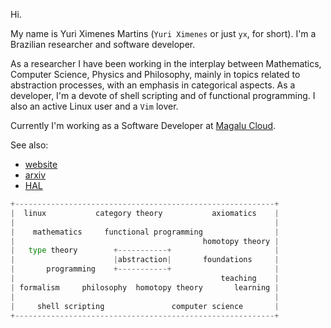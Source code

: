 Hi.

My name is Yuri Ximenes Martins (`Yuri Ximenes` or just `yx`, for short). I'm a Brazilian researcher and software developer.

As a researcher I have been working in the interplay between Mathematics, Computer Science, Physics and Philosophy, mainly in topics related to abstraction processes, with an emphasis in categorical aspects. As a developer, I'm a devote of shell scripting and of functional programming. I also an active Linux user and a `Vim` lover.

Currently I'm working as a Software Developer at [Magalu Cloud](https://magalu.cloud).

See also:
- [website](https://yx.dev.br)
- [arxiv](https://arxiv.org/a/martins_y_1.html)
- [HAL](https://hal.science/search/index/?q=yuri-ximenes-martins)

```python
+----------------------------------------------------------+
|  linux           category theory           axiomatics    |
|                                                          |
|    mathematics     functional programming                |
|                                          homotopy theory |
|   type theory        +-----------+                       |
|                      |abstraction|       foundations     |
|       programming    +-----------+                       |
|                                              teaching    |
| formalism     philosophy  homotopy theory       learning |
|                                                          |
|     shell scripting               computer science       |
+----------------------------------------------------------+
```
